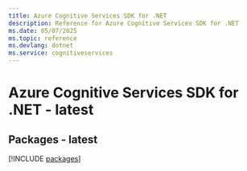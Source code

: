 ```yaml
---
title: Azure Cognitive Services SDK for .NET
description: Reference for Azure Cognitive Services SDK for .NET
ms.date: 05/07/2025
ms.topic: reference
ms.devlang: dotnet
ms.service: cognitiveservices
---
```

# Azure Cognitive Services SDK for .NET - latest
## Packages - latest
[!INCLUDE [packages](cognitive-services-index.md)]
